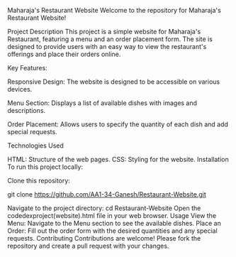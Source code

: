 Maharaja's Restaurant Website
Welcome to the repository for Maharaja's Restaurant Website!

Project Description
This project is a simple website for Maharaja's Restaurant, featuring a menu and an order placement form. The site is designed to provide users with an easy way to view the restaurant's offerings and place their orders online.

Key Features:

Responsive Design:
The website is designed to be accessible on various devices.

Menu Section:
Displays a list of available dishes with images and descriptions.

Order Placement:
Allows users to specify the quantity of each dish and add special requests.

Technologies Used

HTML: Structure of the web pages.
CSS: Styling for the website.
Installation
To run this project locally:

Clone this repository:

git clone https://github.com/AA1-34-Ganesh/Restaurant-Website.git

Navigate to the project directory:
cd Restaurant-Website
Open the codedexproject(website).html file in your web browser.
Usage
View the Menu: Navigate to the Menu section to see the available dishes.
Place an Order: Fill out the order form with the desired quantities and any special requests.
Contributing
Contributions are welcome! Please fork the repository and create a pull request with your changes.
